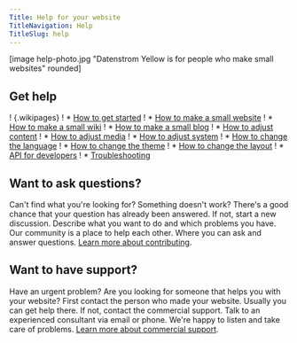 ```yaml
---
Title: Help for your website
TitleNavigation: Help
TitleSlug: help
---
```

[image help-photo.jpg "Datenstrom Yellow is for people who make small websites" rounded]

## Get help

! {.wikipages}
! * [How to get started](how-to-get-started)
! * [How to make a small website](how-to-make-a-small-website)
! * [How to make a small wiki](how-to-make-a-small-wiki)
! * [How to make a small blog](how-to-make-a-small-blog)
! * [How to adjust content](how-to-adjust-content)
! * [How to adjust media](how-to-adjust-media)
! * [How to adjust system](how-to-adjust-system)
! * [How to change the language](how-to-change-the-language)
! * [How to change the theme](how-to-change-the-theme)
! * [How to change the layout](how-to-change-the-layout)
! * [API for developers](api-for-developers)
! * [Troubleshooting](troubleshooting)

## Want to ask questions?

Can't find what you're looking for? Something doesn't work? There's a good chance that your question has already been answered. If not, start a new discussion. Describe what you want to do and which problems you have. Our community is a place to help each other. Where you can ask and answer questions. [Learn more about contributing](contributing-guidelines). 

## Want to have support?

Have an urgent problem? Are you looking for someone that helps you with your website? First contact the person who made your website. Usually you can get help there. If not, contact the commercial support. Talk to an experienced consultant via email or phone. We're happy to listen and take care of problems. [Learn more about commercial support](https://mayberg.se/support/).
